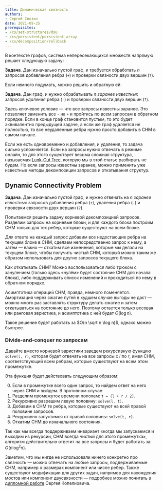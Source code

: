 ```yaml
---
title: Динамическая связность
authors:
- Сергей Слотин
date: 2021-09-25
prerequisites:
- /cs/set-structures/dsu
- /cs/persistent/persistent-array
- /cs/decomposition/rollback
---
```


В контексте графов, система непересекающихся множеств напрямую решает следующую задачу:

**Задача**. Дан изначально пустой граф, и требуется обработать $n$ запросов добавления ребра (`+`) и проверки связности двух вершин (`?`).

Если немного подумать, можно решить и обратную ей:

**Задача**. Дан граф, и нужно обрабатывать $n$ *заранее известных* запросов *удаления* ребра (`-`) и проверки связности двух вершин (`?`).

Здесь ключевое условие — что все запросы известны заранее. Это позволяет заменить все `-` на `+` и пройтись по всем запросам в обратном порядке. Если в конце граф становится пустым, то это будет эквивалентно предыдущей задаче, а если же граф удаляется не полностью, то все неудаленные ребра нужно просто добавить в СНМ в самом начале.

Если же есть одновременно и добавления, и удаления, то задача сильно усложняется. Если на запросы нужно отвечать в режиме онлайн, то для этого существует весьма сложная структура, называемая [Lunk-Cut Tree](https://neerc.ifmo.ru/wiki/index.php?title=Link-Cut_Tree), которую мы в этой статье разбирать не будем. Но если запросы известны заранее, можно применить уже известные методы декомпозиции запросов и откатывания структур.

## Dynamic Connectivity Problem

**Задача**. Дан изначально пустой граф, и нужно отвечать на $n$ *заранее известных* запросов добавления ребра (`+`), удаления ребра (`-`) и проверки связности двух вершин (`?`).

Попытаемся решить задачу корневой декомпозицией запросов. Разделим запросы на корневые блоки, и для каждого блока построим СНМ только для тех ребер, которые существуют на всем блоке.

Для ответа на каждый запрос добавим все недостающие ребра на текущем блоке в СНМ, сделаем непосредственно запрос к нему, а затем — важно — откатим все изменения, которые мы делали на текущем блоке, чтобы получить чистый СНМ, который можно таким же образом использовать для других запросов текущего блока.

Как откатывать СНМ? Можно воспользоваться либо трюком с занулением (только здесь «нулём» будет состояние СНМ для начала блока), либо поддерживать список изменений и проходиться по нему в обратном порядке.

Асимптотика операций СНМ, правда, немного поменяется. Амортизация через сжатие путей в худшем случае выгоды не даст — можно много раз заставлять структуру делать сжатие и затем откатываться на состояние до него. Поэтому остается только весовая или ранговая эвристика, и асимптотика с ней будет $O(\log n)$.

Такое решение будет работать за $O(n \sqrt n \log n)$, однако можно быстрее.

### Divide-and-conquer по запросам

Давайте вместо корневой эвристики заведем рекурсивную функцию `solve(l, r)`, которая будет отвечать на все запросы с $l$ по $r$, имея СНМ, соответствующий всем ребрам, которые существуют на всем этом промежутке.

Эта функция будет действовать следующим образом:

0. Если в промежутке всего один запрос, то найдем ответ на него через СНМ и выйдем. В противном случае:
1. Разделим промежуток времени пополам: `t = (l + r / 2)`.
2. Рекурсивно разрешим левую половину: `solve(l, t)`.
3. Добавим в СНМ те ребра, которые существуют на всей правой половине запросов.
4. Рекурсивно запустимся от правой половины: `solve(t, r)`.
5. Откатим СНМ до изначального состояния.

Так как мы всегда поддерживаем инвариант «когда мы запускаемся и выходим из рекурсии, СНМ всегда чистый для этого промежутка», алгоритм действительно ответит на все запросы и будет работать за $O(n \log^2 n)$.

Заметим, что мы нигде не использовали ничего конкретно про связность — можно отвечать на любые запросы, поддерживаемые СНМ, например о размерах компонент или числе ребер. Также существуют модификации для других задач, например для нахождения мостов или компонент двусвязности — подробнее можно почитать в [дипломной работе](http://se.math.spbu.ru/SE/diploma/2012/s/Kopeliovich_diploma.pdf) Сергея Копелиовича.
